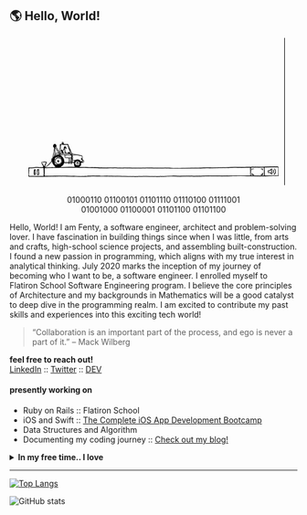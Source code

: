 ## :earth_americas:	Hello, World!

<div align="center">
  <img src="./icons/main.gif">
</div>  
  
<p align="center">
  01000110 01100101 01101110 01110100 01111001<br>
  01001000 01100001 01101100 01101100
</p>

<p>
Hello, World! I am Fenty, a software engineer, architect and problem-solving lover. I have fascination in building things since when I was little, from arts and crafts, high-school science projects, and assembling built-construction. I found a new passion in programming, which aligns with my true interest in analytical thinking. July 2020 marks the inception of my journey of becoming who I want to be, a software engineer. I enrolled myself to Flatiron School Software Engineering program. I believe the core principles of Architecture and my backgrounds in Mathematics will be a good catalyst to deep dive in the programming realm. I am excited to contribute my past skills and experiences into this exciting tech world!
</p>

> “Collaboration is an important part of the process, and ego is never a part of it.” 
> – Mack Wilberg
<p>
  <strong>feel free to reach out!</strong><br>
  <a href="https://www.linkedin.com/in/fentyhall/">LinkedIn</a> :: <a href="https://twitter.com/codinghall">Twitter</a> :: <a href="https://dev.to/codinghall">DEV</a>
</p>


#### presently working on
<ul>
  <li>Ruby on Rails :: Flatiron School
  <li>iOS and Swift :: <a href="https://www.udemy.com/course/ios-13-app-development-bootcamp/">The Complete iOS App Development Bootcamp</a>
  <li>Data Structures and Algorithm
  <li>Documenting my coding journey :: <a href="https://dev.to/codinghall">Check out my blog!</a></li>
</ul>

<details>
  <summary><strong>In my free time.. I love</strong></summary>
  <ul>
    <li>:stew: Cooking</li>
    <li>:dog2: Hiking with my <a href="https://www.instagram.com/shibaogram/">Doge</a></li>
    <li>:basketball: Watching Lakers games, go Caruso!</li>
    <li>:books: Reading, currently on Mindset: The New Psychology of Success by Carol Dweck</li>
  <ul>
</details>
    
---
    
[![Top Langs](https://github-readme-stats.vercel.app/api/top-langs/?username=fentyhall&layout=compact&theme=graywhite&show_icons=true)](https://github.com/fentyhall/github-readme-stats)

![GitHub stats](https://github-readme-stats.vercel.app/api?username=fentyhall&theme=graywhite&show_icons=true)
